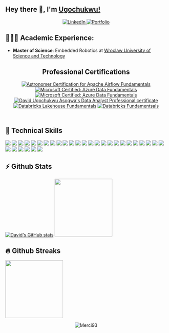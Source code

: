 ## Hey there 👋, I'm [Ugochukwu!](https://github.com/merci93)

<center>
<a href="https://www.linkedin.com/in/david-asogwa" target="_blank">
    <img src="https://img.shields.io/badge/linkedin-%230077B5.svg?&style=for-the-badge&logo=linkedin&logoColor=white&color=071A2C" alt="LinkedIn"/>
  </a>
 <a href="https://merci93.github.io" target="_blank">
    <img src="https://img.shields.io/badge/Portfolio-%2312100E.svg?&style=for-the-badge&logo=github&logoColor=white&color=071A2C" alt="Portfolio"/>
  </a>
</center>


## 👨🏻‍🎓 Academic Experience:
  - **Master of Science**: Embedded Robotics at [Wroclaw University of Science and Technology](https://rekrutacja.pwr.edu.pl/en/admission/)


<section id="one">
  <header class="major">
    <h2>Professional Certifications</h2>
    <a href="https://www.credly.com/badges/ace5030c-0604-41cf-86f5-7956abd4a883/public_url"><img alt="Astronomer Certification for Apache Airflow Fundamentals" src="https://images.credly.com/size/170x170/images/655a478d-ecde-4a92-afcd-3c7be176ccf3/image.png"></a>
    <a href="https://www.credly.com/badges/08133206-a95e-4fda-8084-139c88d23ee3/public_url"><img alt="Microsoft Certified: Azure Data Fundamentals" src="https://images.credly.com/size/180x180/images/be8fcaeb-c769-4858-b567-ffaaa73ce8cf/image.png"></a>
    <a href="https://www.credly.com/badges/7defdfd5-e39d-4c3f-bf50-e4e3ee8e0558/public_url"><img alt="Microsoft Certified: Azure Data Fundamentals" src="https://images.credly.com/size/180x180/images/70eb1e3f-d4de-4377-a062-b20fb29594ea/azure-data-fundamentals-600x600.png"></a>
    <a href="https://www.datacamp.com/certificate/DA0026918287085" class="css-1jb9cd5-CertificateImage"><img alt="David Ugochukwu Asogwa's Data Analyst Professional certificate" src="https://res.cloudinary.com/dyd911kmh/image/upload/v1659085702/Certification/Badges%202022/data-analyst-professional-badge.svg"></a>
    <a href="https://credentials.databricks.com/5824af0b-21fc-4be0-be57-02667ce9a2a1"><img alt="Databricks Lakehouse Fundamentals" src="https://api.accredible.com/v1/frontend/credential_website_embed_image/badge/110977048"></a>
    <a href="https://credentials.databricks.com/55d5a95d-83b5-45e5-89ee-3126ef57745f"><img alt="Databricks Fundamentsals" src="https://api.accredible.com/v1/frontend/credential_website_embed_image/badge/110557178"></a>
  </header>
</section>


## 💼 Technical Skills

![](https://img.shields.io/badge/Python-3776AB?style=flat&logo=python&logoColor=white)
![](https://img.shields.io/badge/PostgreSQL-336791?style=flat&logo=postgresql&logoColor=white)
![](https://img.shields.io/badge/MySQL-4479A1?style=flat&logo=mysql&logoColor=white)
![](https://img.shields.io/badge/Kafka-231F20?style=flat&logo=apache-kafka&logoColor=white)
![](https://img.shields.io/badge/MongoDB-47A248?style=flat&logo=mongodb&logoColor=white)
![](https://img.shields.io/badge/SQL_Server-CC2927?style=flat&logo=microsoft-sql-server&logoColor=white)
![](https://img.shields.io/badge/Oracle_DB-F80000?style=flat&logo=oracle&logoColor=white)
![](https://img.shields.io/badge/Airflow-017CEE?style=flat&logo=apache-airflow&logoColor=white)
![](https://img.shields.io/badge/Kubernetes-326CE5?style=flat&logo=kubernetes&logoColor=white)
![](https://img.shields.io/badge/Power_BI-F2C811?style=flat&logo=microsoft-powerbi&logoColor=white)
![](https://img.shields.io/badge/AWS-232F3E?style=flat&logo=amazon-aws&logoColor=white)
![](https://img.shields.io/badge/Docker-2496ED?style=flat&logo=docker&logoColor=white)
![](https://img.shields.io/badge/Git-F05032?style=flat&logo=git&logoColor=white)
![](https://img.shields.io/badge/Spark-47A248?style=flat&logo=apache-spark&logoColor=white)
![](https://img.shields.io/badge/Databricks-336791?style=flat&logo=databricks&logoColor=white)
![](https://img.shields.io/badge/Azure-FF3621?style=flat&logo=microsoft-azure&logoColor=white)
![](https://img.shields.io/badge/FastAPI-009688?style=flat&logo=fastapi&logoColor=white)
![](https://img.shields.io/badge/ETL-231F20?style=flat&logoColor=white)
![](https://img.shields.io/badge/Data_Modeling-FF6F61?style=flat&logoColor=white)
![](https://img.shields.io/badge/Lucid_Chart-009688?style=flat&logo=lucid-chart&logoColor=white)
![](https://img.shields.io/badge/Pentaho_Data_Integration-4479A1?style=flat&logo=pentaho-data-integration&logoColor=white)
![](https://img.shields.io/badge/httpx-017CEE?style=flat&logo=httpx&logoColor=white)
![](https://img.shields.io/badge/PyTest-2496ED?style=flat&logo=pytest&logoColor=white)
![](https://img.shields.io/badge/Web_Scraping-FF6F61?style=flat&logo=web-scraping&logoColor=white)
![](https://img.shields.io/badge/Selenium-CC2927?style=flat&logo=selenium&logoColor=white)
![](https://img.shields.io/badge/BeautifulSoup-3776AB?style=flat&logo=beautiful-soup&logoColor=white)
![](https://img.shields.io/badge/Jira-F2C811?style=flat&logo=jira&logoColor=white)
![](https://img.shields.io/badge/Confluence-3776AB?style=flat&logo=confluence&logoColor=white)
![](https://img.shields.io/badge/Requests-4285F4?style=flat&logo=requests&logoColor=white)
![](https://img.shields.io/badge/Gradio-FF6F61?style=flat&logo=gradio-ui&logoColor=white)
![](https://img.shields.io/badge/Streamlit-29B5E8?style=flat&logo=streamlit&logoColor=white)
<!-- ![](https://img.shields.io/badge/Cassandra-1287B1?style=flat&logo=apache-cassandra&logoColor=white) -->
<!-- ![](https://img.shields.io/badge/GraphQL-E434AA?style=flat&logo=graphql&logoColor=white) -->
<!-- ![](https://img.shields.io/badge/Terraform-7B42BC?style=flat&logo=terraform&logoColor=white) -->
<!-- ![](https://img.shields.io/badge/Ansible-EE0000?style=flat&logo=ansible&logoColor=white) -->
<!-- ![](https://img.shields.io/badge/NiFi-017081?style=flat&logo=apache-nifi&logoColor=white) -->
<!-- ![](https://img.shields.io/badge/Hadoop-DAA520?style=flat&logo=hadoop&logoColor=white) -->
<!-- ![](https://img.shields.io/badge/Grafana-F46800?style=flat&logo=grafana&logoColor=white) -->
<!-- ![](https://img.shields.io/badge/Prometheus-E6522C?style=flat&logo=prometheus&logoColor=white) -->
<!-- ![](https://img.shields.io/badge/Elasticsearch-005571?style=flat&logo=elasticsearch&logoColor=white) -->
<!-- ![](https://img.shields.io/badge/Kibana-005571?style=flat&logo=kibana&logoColor=white) -->
<!-- ![](https://img.shields.io/badge/Machine_Learning-FF6F61?style=flat&logoColor=white) -->


## ⚡ Github Stats
[![David's GitHub stats](https://github-readme-stats.vercel.app/api?username=Merci93)](https://github.com/Merci93/github-readme-stats)
<img height="180em" src="https://github-readme-stats.vercel.app/api/top-langs/?username=Merci93&show_icons=true&hide_border=true&layout=compact&hide_progress=true&langs_count=10"/>

## 🔥 Github Streaks</b></summary>
<img height="180em" src="https://github-readme-streak-stats.herokuapp.com/?user=Merci93&hide_border=true"/>

<p align="center"><img src="https://komarev.com/ghpvc/?username=Merci93&label=Profile%20views&color=0e75b6&style=flat" alt="Merci93"/></p>
